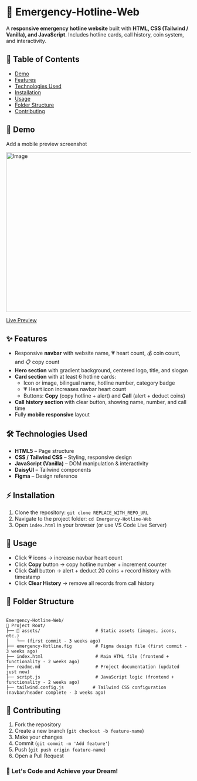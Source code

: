 <h1>🚨 Emergency-Hotline-Web</h1>
<p>A <strong>responsive emergency hotline website</strong> built with <strong>HTML, CSS (Tailwind / Vanilla), and JavaScript</strong>. Includes hotline cards, call history, coin system, and interactivity.</p>

<h2>📑 Table of Contents</h2>
<ul>
  <li><a href="#demo">Demo</a></li>
  <li><a href="#features">Features</a></li>
  <li><a href="#technologies-used">Technologies Used</a></li>
  <li><a href="#installation">Installation</a></li>
  <li><a href="#usage">Usage</a></li>
  <li><a href="#folder-structure">Folder Structure</a></li>
  <li><a href="#contributing">Contributing</a></li>
</ul>

<h2 id="demo">📱 Demo</h2>
<p>Add a mobile preview screenshot</p>
<img width="947" height="434" alt="Image" src="https://github.com/user-attachments/assets/d6c019eb-688d-4cf1-9ca1-e5e1e77378d9" />
<p><a href="https://shantoobs.github.io/Emergency-Hotline-Web/" target="_blank">Live Preview</a></p>

<h2 id="features">✨ Features</h2>
<ul>
  <li>Responsive <strong>navbar</strong> with website name, 💗 heart count, 💰 coin count, and 📋 copy count</li>
  <li><strong>Hero section</strong> with gradient background, centered logo, title, and slogan</li>
  <li><strong>Card section</strong> with at least 6 hotline cards:
    <ul>
      <li>Icon or image, bilingual name, hotline number, category badge</li>
      <li>💗 Heart icon increases navbar heart count</li>
      <li>Buttons: <strong>Copy</strong> (copy hotline + alert) and <strong>Call</strong> (alert + deduct coins)</li>
    </ul>
  </li>
  <li><strong>Call history section</strong> with clear button, showing name, number, and call time</li>
  <li>Fully <strong>mobile responsive</strong> layout</li>
</ul>

<h2 id="technologies-used">🛠️ Technologies Used</h2>
<ul>
  <li><strong>HTML5</strong> – Page structure</li>
  <li><strong>CSS / Tailwind CSS</strong> – Styling, responsive design</li>
  <li><strong>JavaScript (Vanilla)</strong> – DOM manipulation & interactivity</li>
  <li><strong>DaisyUI</strong> – Tailwind components</li>
  <li><strong>Figma</strong> – Design reference</li>
</ul>

<h2 id="installation">⚡ Installation</h2>
<ol>
  <li>Clone the repository: <code>git clone REPLACE_WITH_REPO_URL</code></li>
  <li>Navigate to the project folder: <code>cd Emergency-Hotline-Web</code></li>
  <li>Open <code>index.html</code> in your browser (or use VS Code Live Server)</li>
</ol>

<h2 id="usage">🚀 Usage</h2>
<ul>
  <li>Click 💗 icons → increase navbar heart count</li>
  <li>Click <strong>Copy</strong> button → copy hotline number + increment counter</li>
  <li>Click <strong>Call</strong> button → alert + deduct 20 coins + record history with timestamp</li>
  <li>Click <strong>Clear History</strong> → remove all records from call history</li>
</ul>

<h2 id="folder-structure">📂 Folder Structure</h2>
<pre><code>
Emergency-Hotline-Web/
📁 Project Root/
├── 📁 assets/                     # Static assets (images, icons, etc.)
│   └── (first commit - 3 weeks ago)
├── emergency-Hotline.fig         # Figma design file (first commit - 3 weeks ago)
├── index.html                    # Main HTML file (frontend + functionality - 2 weeks ago)
├── readme.md                     # Project documentation (updated just now)
├── script.js                     # JavaScript logic (frontend + functionality - 2 weeks ago)
├── tailwind.config.js           # Tailwind CSS configuration (navbar/header complete - 3 weeks ago)
</code></pre>

<h2 id="contributing">🤝 Contributing</h2>
<ol>
  <li>Fork the repository</li>
  <li>Create a new branch (<code>git checkout -b feature-name</code>)</li>
  <li>Make your changes</li>
  <li>Commit (<code>git commit -m 'Add feature'</code>)</li>
  <li>Push (<code>git push origin feature-name</code>)</li>
  <li>Open a Pull Request</li>
</ol>

<h3>🎯 Let's Code and Achieve your Dream!</h3>
